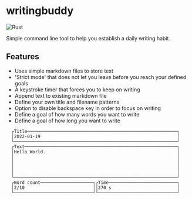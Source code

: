# writingbuddy

![Rust](https://github.com/Niederb/writingbuddy/workflows/build/badge.svg)

Simple command line tool to help you establish a daily writing habit.

## Features

- Uses simple markdown files to store text
- 'Strict mode' that does not let you leave before you reach your defined goals
- A keystroke timer that forces you to keep on writing
- Append text to existing markdown file
- Define your own title and filename patterns
- Option to disable backspace key in order to focus on writing
- Define a goal of how many words you want to write
- Define a goal of how long you want to write

```
  ┌Title─────────────────────────────────────────────────────────┐
  │2022-01-19                                                    │
  └──────────────────────────────────────────────────────────────┘
  ┌Text──────────────────────────────────────────────────────────┐
  │Hello World.                                                  │
  │                                                              │
  │                                                              │
  │                                                              │
  │                                                              │
  └──────────────────────────────────────────────────────────────┘
  ┌Word count────────────────────┐┌Time──────────────────────────┐
  │2/10                          ││270 s                         │
  └──────────────────────────────┘└──────────────────────────────┘

```